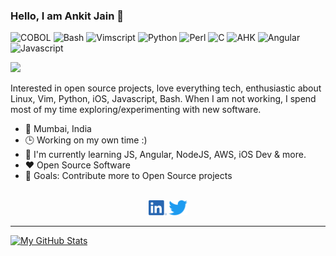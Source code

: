 ### Hello, I am Ankit Jain 👋


![COBOL](https://img.shields.io/badge/COBOL-Expert-informational?style=flat-square&logo=sh&logoColor=white&color=009c3d)
![Bash](https://img.shields.io/badge/Bash-Competent-informational?style=flat-square&logo=sh&logoColor=white&color=639bd3)
![Vimscript](https://img.shields.io/badge/Vimscript-Competent-informational?style=flat-square&logo=vim&logoColor=white&color=639bd3)
![Python](https://img.shields.io/badge/Python-Competent-informational?style=flat-square&logo=python&logoColor=white&color=ccccff)
![Perl](https://img.shields.io/badge/Perl-Competent-informational?style=flat-square&logo=perl&logoColor=white&color=ccccff)
![C](https://img.shields.io/badge/C-Beginner-informational?style=flat-square&logo=c&logoColor=white&color=fdc700)
![AHK](https://img.shields.io/badge/AHK-Beginner-informational?style=flat-square&logo=ahk&logoColor=white&color=fdc700)
![Angular](https://img.shields.io/badge/Angular-Beginner-informational?style=flat-square&logo=Angular&logoColor=white&color=d36363)
![Javascript](https://img.shields.io/badge/Javascript-Beginner-informational?style=flat-square&logo=Javascript&logoColor=white&color=d36363)

![](https://images.credly.com/size/110x110/images/4bc21d8b-4afe-4fbd-9a90-a9de8bf7b240/AWS-SolArchitect-Associate-2020.png)

Interested in open source projects, love everything tech, enthusiastic about Linux, Vim, Python, iOS, Javascript, Bash. When I am not working, I spend most of my time exploring/experimenting with new software.

- 📍 Mumbai, India
- 🕒  Working on my own time :)
- 🌱 I'm currently learning JS, Angular, NodeJS, AWS, iOS Dev & more.
- ❤️ Open Source Software
- 🥅  Goals: Contribute more to Open Source projects

<br>
<div align="center">
<a href="https://www.linkedin.com/in/ankit-jain-a9608334"><img src="images/linkedin.png" height="24"></a>
<a href="https://twitter.com/ajatkj/"><img src="images/twitter_blue.png" height="24"></a>
</div>

---

[![My GitHub Stats](https://github-readme-stats-ajatkj.vercel.app/api?username=ajatkj&show_icons=true&hide=contribs&theme=github_dark)](https://github.com/anuraghazra/github-readme-stats)
